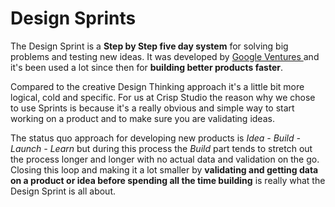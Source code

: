 # Design Sprints

The Design Sprint is a **Step by Step five day system** for solving big problems and testing new ideas. It was developed by [Google Ventures ](http://www.gv.com/sprint/)and it's been used a lot since then for **building better products faster**. 

Compared to the creative Design Thinking approach it's a little bit more logical, cold and specific. For us at Crisp Studio the reason why we chose to use Sprints is because it's a really obvious and simple way to start working on a product and to make sure you are validating ideas. 

The status quo approach for developing new products is _Idea - Build - Launch - Learn_ but during this process the _Build_ part tends to stretch out the process longer and longer with no actual data and validation on the go. Closing this loop and making it a lot smaller by **validating and getting data on a product or idea before spending all the time building** is really what the Design Sprint is all about.